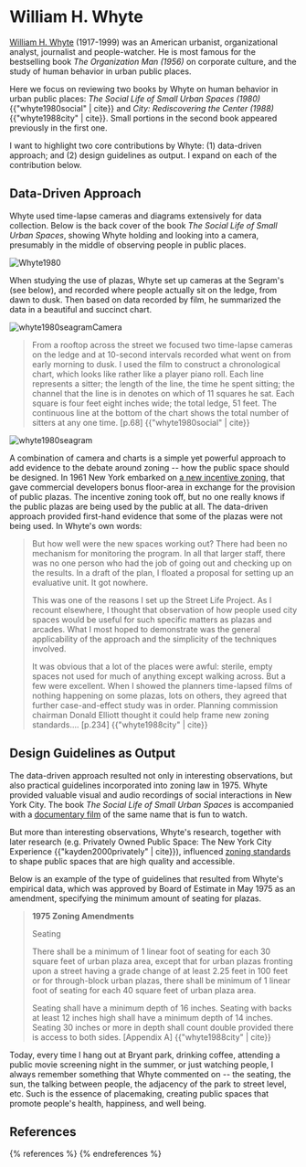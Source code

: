 # William H. Whyte

[William H. Whyte](https://en.wikipedia.org/wiki/William_H._Whyte) (1917-1999) was an American urbanist, organizational analyst, journalist and people-watcher. He is most famous for the bestselling book *The Organization Man (1956)* on corporate culture, and the study of human behavior in urban public places.

Here we focus on reviewing two books by Whyte on human behavior in urban public places: *The Social Life of Small Urban Spaces (1980)* {{"whyte1980social" | cite}} and *City: Rediscovering the Center (1988)* {{"whyte1988city" | cite}}. Small portions in the second book appeared previously in the first one.

I want to highlight two core contributions by Whyte: (1) data-driven approach; and (2) design guidelines as output. I expand on each of the contribution below.

## Data-Driven Approach

Whyte used time-lapse cameras and diagrams extensively for data collection. Below is the back cover of the book *The Social Life of Small Urban Spaces*, showing Whyte holding and looking into a camera, presumably in the middle of observing people in public places.

<img src="https://raw.githubusercontent.com/infoxiao/lit/master/_static/img/whyte1980.jpg" alt="Whyte1980">

When studying the use of plazas, Whyte set up cameras at the Segram's (see below), and recorded where people actually sit on the ledge, from dawn to dusk. Then based on data recorded by film, he summarized the data in a beautiful and succinct chart.

<img src="https://raw.githubusercontent.com/infoxiao/lit/master/_static/img/whyte1980seagramCamera.png" alt="whyte1980seagramCamera">

> From a rooftop across the street we focused two time-lapse cameras on the ledge and at 10-second intervals recorded what went on from early morning to dusk. I used the film to construct a chronological chart, which looks like rather like a player piano roll. Each line represents a sitter; the length of the line, the time he spent sitting; the channel that the line is in denotes on which of 11 squares he sat. Each square is four feet eight inches wide; the total ledge, 51 feet. The continuous line at the bottom of the chart shows the total number of sitters at any one time. [p.68] {{"whyte1980social" | cite}}

<img src="https://raw.githubusercontent.com/infoxiao/lit/master/_static/img/whyte1980seagram.png" alt="whyte1980seagram">

A combination of camera and charts is a simple yet powerful approach to add evidence to the debate around zoning -- how the public space should be designed. In 1961 New York embarked on [a new incentive zoning](http://www.nypap.org/preservation-history/1961-new-york-city-zoning-resolution/), that gave commercial developers bonus floor-area in exchange for the provision of public plazas. The incentive zoning took off, but no one really knows if the public plazas are being used by the public at all. The data-driven approach provided first-hand evidence that some of the plazas were not being used. In Whyte's own words:

> But how well were the new spaces working out? There had been no mechanism for monitoring the program. In all that larger staff, there was no one person who had the job of going out and checking up on the results. In a draft of the plan, I floated a proposal for setting up an evaluative unit. It got nowhere.
> 
> This was one of the reasons I set up the Street Life Project. As I recount elsewhere, I thought that observation of how people used city spaces would be useful for such specific matters as plazas and arcades. What I most hoped to demonstrate was the general applicability of the approach and the simplicity of the techniques involved.
> 
> It was obvious that a lot of the places were awful: sterile, empty spaces not used for much of anything except walking across. But a few were excellent. When I showed the planners time-lapsed films of nothing happening on some plazas, lots on others, they agreed that further case-and-effect study was in order. Planning commission chairman Donald Elliott thought it could help frame new zoning standards.... [p.234] {{"whyte1988city" | cite}}

## Design Guidelines as Output

The data-driven approach resulted not only in interesting observations, but also practical guidelines incorporated into zoning law in 1975. Whyte provided valuable visual and audio recordings of social interactions in New York City. The book *The Social Life of Small Urban Spaces* is accompanied with a [documentary film](http://www.imdb.com/title/tt1778327/) of the same name that is fun to watch.

But more than interesting observations, Whyte's research, together with later research (e.g. Privately Owned Public Space: The New York City Experience {{"kayden2000privately" | cite}}), influenced [zoning standards](https://www1.nyc.gov/site/planning/plans/pops/pops-plaza-standards.page) to shape public spaces that are high quality and accessible.

Below is an example of the type of guidelines that resulted from Whyte's empirical data, which was approved by Board of Estimate in May 1975 as an amendment, specifying the minimum amount of seating for plazas.

> **1975 Zoning Amendments**
> 
> Seating
> 
> There shall be a minimum of 1 linear foot of seating for each 30 square feet of urban plaza area, except that for urban plazas fronting upon a street having a grade change of at least 2.25 feet in 100 feet or for through-block urban plazas, there shall be minimum of 1 linear foot of seating for each 40 square feet of urban plaza area.
> 
> Seating shall have a minimum depth of 16 inches. Seating with backs at least 12 inches high shall have a minimum depth of 14 inches. Seating 30 inches or more in depth shall count double provided there is access to both sides.
> [Appendix A] {{"whyte1988city" | cite}}


Today, every time I hang out at Bryant park, drinking coffee, attending a public movie screening night in the summer, or just watching people, I always remember something that Whyte commented on -- the seating, the sun, the talking between people, the adjacency of the park to street level, etc. Such is the essence of placemaking, creating public spaces that promote people's health, happiness, and well being.

## References
{% references %} {% endreferences %}





